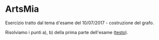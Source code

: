 # ArtsMia

Esercizio tratto dal tema d'esame del 10/07/2017 - costruzione del grafo.

Risolviamo i punti a), b) della prima parte dell'esame ([testo](testo-esame.pdf)). 